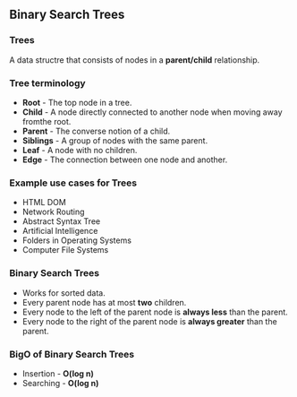 ## Binary Search Trees

### Trees
A data structre that consists of nodes in a **parent/child** relationship.

### Tree terminology
* **Root** - The top node in a tree.
* **Child** - A node directly connected to another node when moving away fromthe root.
* **Parent** - The converse notion of a child. 
* **Siblings** - A group of nodes with the same parent. 
* **Leaf** - A node with no children.
* **Edge** - The connection between one node and another.

### Example use cases for Trees
* HTML DOM
* Network Routing
* Abstract Syntax Tree
* Artificial Intelligence
* Folders in Operating Systems
* Computer File Systems


### Binary Search Trees
* Works for sorted data.
* Every parent node has at most **two** children.
* Every node to the left of the parent node is **always less** than the parent.
* Every node to the right of the parent node is **always greater** than the parent.

### BigO of Binary Search Trees
* Insertion - **O(log n)**
* Searching - **O(log n)**